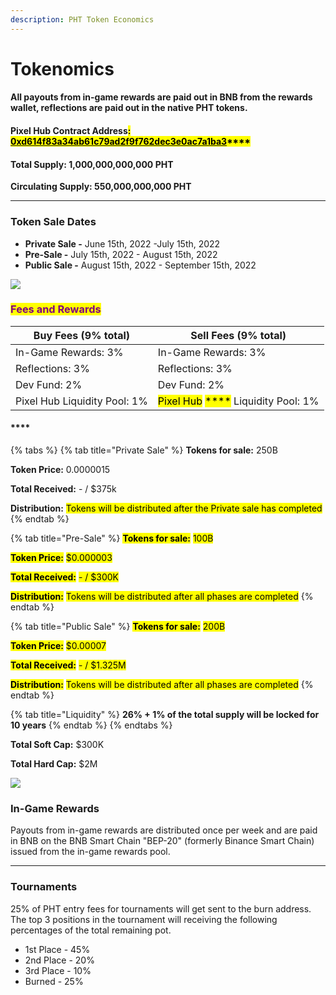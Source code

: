 ```yaml
---
description: PHT Token Economics
---
```


# Tokenomics

#### All payouts from in-game rewards are paid out in BNB from the rewards wallet, reflections are paid out in the native PHT tokens.

#### **Pixel Hub Contract Address**<mark style="background-color:yellow;">**:**</mark> [<mark style="background-color:yellow;">**0xd614f83a34ab61c79ad2f9f762dec3e0ac7a1ba3**</mark>](https://bscscan.com/address/0xd614f83a34ab61c79ad2f9f762dec3e0ac7a1ba3)<mark style="background-color:yellow;">****</mark>

#### Total Supply: 1,000,000,000,000 PHT

**Circulating Supply: 550,000,000,000 PHT**

****

### **Token Sale Dates**

* **Private Sale -** June 15th, 2022 -July 15th, 2022
* **Pre-Sale -** July 15th, 2022 - August 15th, 2022
* **Public Sale -** August 15th, 2022 - September 15th, 2022



![](<../.gitbook/assets/pht\_token\_distribution (1).png>)

### <mark style="color:purple;">Fees and Rewards</mark>

| Buy Fees (9% total)          | Sell Fees (9% total)                                                                                                                                                        |
| ---------------------------- | --------------------------------------------------------------------------------------------------------------------------------------------------------------------------- |
| In-Game Rewards: 3%          | In-Game Rewards: 3%                                                                                                                                                         |
| Reflections: 3%              | Reflections: 3%                                                                                                                                                             |
| Dev Fund: 2%                 | Dev Fund: 2%                                                                                                                                                                |
| Pixel Hub Liquidity Pool: 1% | <mark style="background-color:yellow;">Pixel Hub</mark> <mark style="background-color:yellow;"></mark><mark style="background-color:yellow;">****</mark> Liquidity Pool: 1% |

#### ****

{% tabs %}
{% tab title="Private Sale" %}
**Tokens for sale:** 250B

**Token Price:** 0.0000015

**Total Received:** - / $375k

**Distribution:** <mark style="background-color:yellow;">Tokens will be distributed after the Private sale has completed</mark>
{% endtab %}

{% tab title="Pre-Sale" %}
<mark style="background-color:yellow;">**Tokens for sale:**</mark> <mark style="background-color:yellow;"></mark><mark style="background-color:yellow;">100B</mark>

<mark style="background-color:yellow;">**Token Price:**</mark> <mark style="background-color:yellow;"></mark><mark style="background-color:yellow;">$0.000003</mark>

<mark style="background-color:yellow;">**Total Received:**</mark>  <mark style="background-color:yellow;"></mark><mark style="background-color:yellow;">- / $300K</mark>

<mark style="background-color:yellow;">**Distribution:**</mark> <mark style="background-color:yellow;"></mark><mark style="background-color:yellow;">Tokens will be distributed after all phases are completed</mark>
{% endtab %}

{% tab title="Public Sale" %}
<mark style="background-color:yellow;">**Tokens for sale:**</mark> <mark style="background-color:yellow;"></mark><mark style="background-color:yellow;">200B</mark>

<mark style="background-color:yellow;">**Token Price:**</mark> <mark style="background-color:yellow;"></mark><mark style="background-color:yellow;">$0.00007</mark>

<mark style="background-color:yellow;">**Total Received:**</mark> <mark style="background-color:yellow;"></mark><mark style="background-color:yellow;">- / $1.325M</mark>

<mark style="background-color:yellow;">**Distribution:**</mark> <mark style="background-color:yellow;"></mark><mark style="background-color:yellow;">Tokens will be distributed after all phases are completed</mark>
{% endtab %}

{% tab title="Liquidity" %}
**26% + 1% of the total supply will be locked for 10 years**
{% endtab %}
{% endtabs %}

**Total Soft Cap:** $300K

**Total Hard Cap:** $2M





![](../.gitbook/assets/pht\_funds\_distribution.png)

### In-Game Rewards

Payouts from in-game rewards are distributed once per week and are paid in BNB on the BNB Smart Chain "BEP-20" (formerly Binance Smart Chain) issued from the in-game rewards pool.

****

### Tournaments

25% of PHT entry fees for tournaments will get sent to the burn address.  The top 3 positions in the tournament will receiving the following percentages of the total remaining pot.

* 1st Place - 45%
* 2nd Place - 20%
* 3rd Place - 10%
* Burned - 25%
